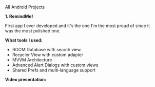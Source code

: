 All Android Projects

**1. RemindMe!**

First app I ever developed and it's the one I'm the most proud of since it was the most polished one.

**What tools I used:**
- ROOM Database with search view
- Recycler View with custom adapter
- MVVM Architecture
- Advanced Alert Dialogs with custom views
- Shared Prefs and multi-language support

**Video presentation:**
